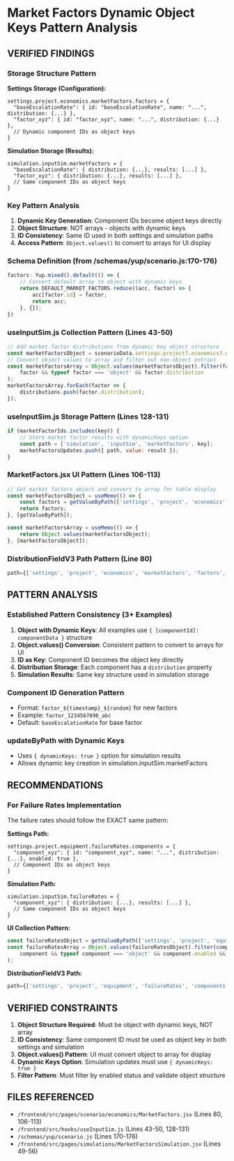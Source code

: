 # Market Factors Dynamic Object Keys Pattern Analysis

## VERIFIED FINDINGS

### Storage Structure Pattern
**Settings Storage (Configuration):**
```
settings.project.economics.marketFactors.factors = {
  "baseEscalationRate": { id: "baseEscalationRate", name: "...", distribution: {...} },
  "factor_xyz": { id: "factor_xyz", name: "...", distribution: {...} },
  // Dynamic component IDs as object keys
}
```

**Simulation Storage (Results):**
```
simulation.inputSim.marketFactors = {
  "baseEscalationRate": { distribution: {...}, results: [...] },
  "factor_xyz": { distribution: {...}, results: [...] },
  // Same component IDs as object keys
}
```

### Key Pattern Analysis
1. **Dynamic Key Generation**: Component IDs become object keys directly
2. **Object Structure**: NOT arrays - objects with dynamic keys
3. **ID Consistency**: Same ID used in both settings and simulation paths
4. **Access Pattern**: `Object.values()` to convert to arrays for UI display

### Schema Definition (from /schemas/yup/scenario.js:170-176)
```javascript
factors: Yup.mixed().default(() => {
    // Convert default array to object with dynamic keys
    return DEFAULT_MARKET_FACTORS.reduce((acc, factor) => {
        acc[factor.id] = factor;
        return acc;
    }, {});
})
```

### useInputSim.js Collection Pattern (Lines 43-50)
```javascript
// Add market factor distributions from dynamic key object structure
const marketFactorsObject = scenarioData.settings.project?.economics?.marketFactors?.factors || {};
// Convert object values to array and filter out non-object entries
const marketFactorsArray = Object.values(marketFactorsObject).filter(factor => 
    factor && typeof factor === 'object' && factor.distribution
);
marketFactorsArray.forEach(factor => {
    distributions.push(factor.distribution);
});
```

### useInputSim.js Storage Pattern (Lines 128-131)
```javascript
if (marketFactorIds.includes(key)) {
    // Store market factor results with dynamicKeys option
    const path = ['simulation', 'inputSim', 'marketFactors', key];
    marketFactorsUpdates.push({ path, value: result });
}
```

### MarketFactors.jsx UI Pattern (Lines 106-113)
```javascript
// Get market factors object and convert to array for table display
const marketFactorsObject = useMemo(() => {
    const factors = getValueByPath(['settings', 'project', 'economics', 'marketFactors', 'factors'], {});
    return factors;
}, [getValueByPath]);

const marketFactorsArray = useMemo(() => {
    return Object.values(marketFactorsObject);
}, [marketFactorsObject]);
```

### DistributionFieldV3 Path Pattern (Line 80)
```javascript
path={['settings', 'project', 'economics', 'marketFactors', 'factors', record.id, 'distribution']}
```

## PATTERN ANALYSIS

### Established Pattern Consistency (3+ Examples)
1. **Object with Dynamic Keys**: All examples use `{ [componentId]: componentData }` structure
2. **Object.values() Conversion**: Consistent pattern to convert to arrays for UI
3. **ID as Key**: Component ID becomes the object key directly
4. **Distribution Storage**: Each component has a `distribution` property
5. **Simulation Results**: Same key structure used in simulation storage

### Component ID Generation Pattern
- Format: `factor_${timestamp}_${random}` for new factors
- Example: `factor_1234567890_abc`
- Default: `baseEscalationRate` for base factor

### updateByPath with Dynamic Keys
- Uses `{ dynamicKeys: true }` option for simulation results
- Allows dynamic key creation in simulation.inputSim.marketFactors

## RECOMMENDATIONS

### For Failure Rates Implementation
The failure rates should follow the EXACT same pattern:

**Settings Path:**
```
settings.project.equipment.failureRates.components = {
  "component_xyz": { id: "component_xyz", name: "...", distribution: {...}, enabled: true },
  // Component IDs as object keys
}
```

**Simulation Path:**
```
simulation.inputSim.failureRates = {
  "component_xyz": { distribution: {...}, results: [...] },
  // Same component IDs as object keys
}
```

**UI Collection Pattern:**
```javascript
const failureRatesObject = getValueByPath(['settings', 'project', 'equipment', 'failureRates', 'components'], {});
const failureRatesArray = Object.values(failureRatesObject).filter(component => 
    component && typeof component === 'object' && component.enabled && component.distribution
);
```

**DistributionFieldV3 Path:**
```javascript
path={['settings', 'project', 'equipment', 'failureRates', 'components', record.id, 'distribution']}
```

## VERIFIED CONSTRAINTS

1. **Object Structure Required**: Must be object with dynamic keys, NOT array
2. **ID Consistency**: Same component ID must be used as object key in both settings and simulation
3. **Object.values() Pattern**: UI must convert object to array for display
4. **Dynamic Keys Option**: Simulation updates must use `{ dynamicKeys: true }`
5. **Filter Pattern**: Must filter by enabled status and validate object structure

## FILES REFERENCED
- `/frontend/src/pages/scenario/economics/MarketFactors.jsx` (Lines 80, 106-113)
- `/frontend/src/hooks/useInputSim.js` (Lines 43-50, 128-131)
- `/schemas/yup/scenario.js` (Lines 170-176)
- `/frontend/src/pages/simulations/MarketFactorsSimulation.jsx` (Lines 49-56)